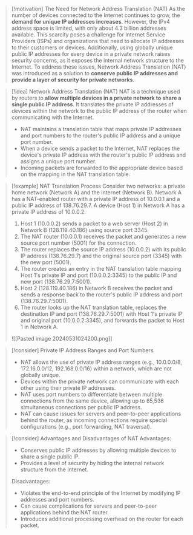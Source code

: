 > [!motivation] The Need for Network Address Translation (NAT)
> As the number of devices connected to the Internet continues to grow, the **demand for unique IP addresses increases**. However, the IPv4 address space is limited, with only about 4.3 billion addresses available. This scarcity poses a challenge for Internet Service Providers (ISPs) and organizations that need to allocate IP addresses to their customers or devices. Additionally, using globally unique public IP addresses for every device in a private network raises security concerns, as it exposes the internal network structure to the Internet. To address these issues, Network Address Translation (NAT) was introduced as a solution to **conserve public IP addresses and provide a layer of security for private networks**.

> [!idea] Network Address Translation (NAT)
> NAT is a technique used by routers to **allow multiple devices in a private network to share a single public IP address**. It translates the private IP addresses of devices within the network to the public IP address of the router when communicating with the Internet.
> - NAT maintains a translation table that maps private IP addresses and port numbers to the router's public IP address and a unique port number.
> - When a device sends a packet to the Internet, NAT replaces the device's private IP address with the router's public IP address and assigns a unique port number.
> - Incoming packets are forwarded to the appropriate device based on the mapping in the NAT translation table.

> [!example] NAT Translation Process
> Consider two networks: a private home network (Network A) and the Internet (Network B). Network A has a NAT-enabled router with a private IP address of 10.0.0.1 and a public IP address of 138.76.29.7. A device (Host 1) in Network A has a private IP address of 10.0.0.2.
>
> 1. Host 1 (10.0.0.2) sends a packet to a web server (Host 2) in Network B (128.119.40.186) using source port 3345.
> 2. The NAT router (10.0.0.1) receives the packet and generates a new source port number (5001) for the connection.
> 3. The router replaces the source IP address (10.0.0.2) with its public IP address (138.76.29.7) and the original source port (3345) with the new port (5001).
> 4. The router creates an entry in the NAT translation table mapping Host 1's private IP and port (10.0.0.2:3345) to the public IP and new port (138.76.29.7:5001).
> 5. Host 2 (128.119.40.186) in Network B receives the packet and sends a response back to the router's public IP address and port (138.76.29.7:5001).
> 6. The router looks up the NAT translation table, replaces the destination IP and port (138.76.29.7:5001) with Host 1's private IP and original port (10.0.0.2:3345), and forwards the packet to Host 1 in Network A.
> 
> ![[Pasted image 20240531024200.png]]

> [!consider] Private IP Address Ranges and Port Numbers
> - NAT allows the use of private IP address ranges (e.g., 10.0.0.0/8, 172.16.0.0/12, 192.168.0.0/16) within a network, which are not globally unique.
> - Devices within the private network can communicate with each other using their private IP addresses.
> - NAT uses port numbers to differentiate between multiple connections from the same device, allowing up to 65,536 simultaneous connections per public IP address.
> - NAT can cause issues for servers and peer-to-peer applications behind the router, as incoming connections require special configurations (e.g., port forwarding, NAT traversal).

> [!consider] Advantages and Disadvantages of NAT
> Advantages:
> - Conserves public IP addresses by allowing multiple devices to share a single public IP.
> - Provides a level of security by hiding the internal network structure from the Internet.
>
> Disadvantages:
> - Violates the end-to-end principle of the Internet by modifying IP addresses and port numbers.
> - Can cause complications for servers and peer-to-peer applications behind the NAT router.
> - Introduces additional processing overhead on the router for each packet.